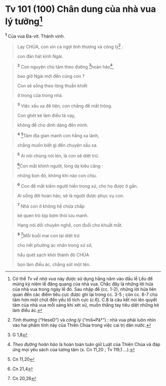 # Tv 101 (100) Chân dung của nhà vua lý tưởng[^1]
<sup><b>1</b></sup> Của vua Đa-vít. Thánh vịnh. 
> Lạy CHÚA, con xin ca ngợi tình thương và công lý[^2] :
> 
> con đàn hát kính Ngài.
>


> <sup><b>2</b></sup> Con nguyện chủ tâm theo đường [^1*]hoàn hảo[^3],
> 
> bao giờ Ngài mới đến cùng con ?
> 
> Con sẽ sống theo lòng thuần khiết
> 
> ở trong cửa trong nhà.
>


> <sup><b>3</b></sup> Việc xấu xa đê tiện, con chẳng để mắt trông.
> 
> Con ghét kẻ làm điều tà vạy,
> 
> không để cho dính dáng đến mình.
>


> <sup><b>4</b></sup> [^2*]Tâm địa gian manh con hằng xa lánh,
> 
> chẳng muốn biết gì đến chuyện xấu xa.
>


> <sup><b>5</b></sup> Ai nói chùng nói lén, là con sẽ diệt trừ.
> 
> [^3*]Con mắt khinh người, lòng dạ kiêu căng :
> 
> những bọn đó, không khi nào con chịu.
>


> <sup><b>6</b></sup> Con để mắt kiếm người hiền trong xứ, cho họ được ở gần.
> 
> Ai sống đời hoàn hảo, sẽ là người được phục vụ con.
>


> <sup><b>7</b></sup> Nhà con ở không hề chứa chấp
> 
> kẻ quen trò bịp bợm thói lưu manh.
> 
> Hạng nói dối chuyên nghề, con đuổi cho khuất mắt.
>


> <sup><b>8</b></sup> [^4*]Mỗi buổi mai con lại diệt trừ
> 
> cho hết phường ác nhân trong xứ sở,
> 
> hầu quét sạch khỏi thành đô CHÚA
> 
> bọn làm điều ác, chẳng sót một tên.
>

[^1]: Có thể <i>Tv về nhà vua</i> này được sử dụng hằng năm vào đầu lễ Lều để mừng kỷ niệm lễ đăng quang của nhà vua. Chắc đây là những lời hứa của nhà vua trong ngày lễ đó. Sau nhập đề (cc. 1-2), những lời hứa liên quan đến các điểm tiêu cực được ghi lại trong cc. 3-5 ; còn cc. 6-7 chú tâm hơn một chút đến yếu tố tích cực (c.6). C.8 là câu kết nói lên quyết tâm của nhà vua mỗi sáng khi xét xử, muốn thẳng tay tiêu diệt những kẻ làm điều ác.
[^2]: <i>Tình thương</i> (“<span class="hebrew-translit">HeseD</span>”) và <i>công lý</i> (“<span class="hebrew-translit">miš•Pä†</span>”) : nhà vua phải luôn nhìn vào hai phẩm tính này của Thiên Chúa trong việc cai trị dân nước.
[^3]: <i>Theo đường hoàn hảo</i> là hoàn toàn tuân giữ Luật của Thiên Chúa và đáp ứng mọi yêu sách của lương tâm (x. Cn 11,20 ; Tv 119,1 ...).
[^1*]: G 1,8
[^2*]: Cn 11,20
[^3*]: Cn 21,4
[^4*]: Cn 20,26
